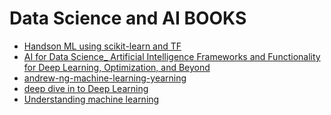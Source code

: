 # Data Science and AI BOOKS

- [Handson ML using scikit-learn and TF](https://github.com/muhammadarslanshahzad/DataScience_AI_Books/blob/main/Hands%E2%80%93On%20Machine%20Learning%20with%20Scikit%E2%80%93Learn%20and%20TensorFlow%202e%20(%20PDFDrive%20).pdf)
- [AI for Data Science_ Artificial Intelligence Frameworks and Functionality for Deep Learning, Optimization, and Beyond](https://github.com/muhammadarslanshahzad/DataScience_AI_Books/blob/main/AI%20for%20Data%20Science_%20Artificial%20Intelligence%20Frameworks%20and%20Functionality%20for%20Deep%20Learning%2C%20Optimization%2C%20and%20Beyond%20(%20PDFDrive%20).pdf)
- [andrew-ng-machine-learning-yearning](https://github.com/muhammadarslanshahzad/DataScience_AI_Books/blob/main/andrew-ng-machine-learning-yearning.pdf)
- [deep dive in to Deep Learning](https://github.com/muhammadarslanshahzad/DataScience_AI_Books/blob/main/deep%20dive%20in%20to%20Deep%20Learning_v0.16.2.pdf)
- [Understanding machine learning](https://github.com/muhammadarslanshahzad/DataScience_AI_Books/blob/main/Understanding%20machine%20learning.pdf)
